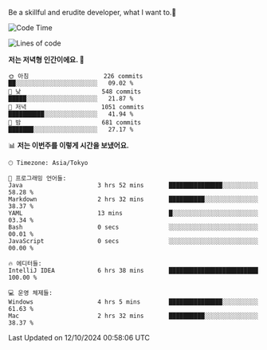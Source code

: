 Be a skillful and erudite developer, what I want to.👶

<!--START_SECTION:waka-->
![Code Time](http://img.shields.io/badge/Code%20Time-1%2C311%20hrs%2022%20mins-blue)

![Lines of code](https://img.shields.io/badge/%EC%A0%80%EB%8A%94%20%EC%97%AC%ED%83%9C%EA%B9%8C%EC%A7%80%20-882.7%20thousand%20%EC%A4%84%EC%9D%98%20%EC%BD%94%EB%93%9C%EB%A5%BC%20%EC%9E%91%EC%84%B1%ED%96%88%EC%96%B4%EC%9A%94.-blue)

**저는 저녁형 인간이에요. 🦉** 

```text
🌞 아침                     226 commits         ██░░░░░░░░░░░░░░░░░░░░░░░   09.02 % 
🌆 낮　                     548 commits         █████░░░░░░░░░░░░░░░░░░░░   21.87 % 
🌃 저녁                     1051 commits        ██████████░░░░░░░░░░░░░░░   41.94 % 
🌙 밤　                     681 commits         ███████░░░░░░░░░░░░░░░░░░   27.17 % 
```


📊 **저는 이번주를 이렇게 시간을 보냈어요.** 

```text
🕑︎ Timezone: Asia/Tokyo

💬 프로그래밍 언어들: 
Java                     3 hrs 52 mins       ███████████████░░░░░░░░░░   58.28 % 
Markdown                 2 hrs 32 mins       ██████████░░░░░░░░░░░░░░░   38.37 % 
YAML                     13 mins             █░░░░░░░░░░░░░░░░░░░░░░░░   03.34 % 
Bash                     0 secs              ░░░░░░░░░░░░░░░░░░░░░░░░░   00.01 % 
JavaScript               0 secs              ░░░░░░░░░░░░░░░░░░░░░░░░░   00.00 % 

🔥 에디터들: 
IntelliJ IDEA            6 hrs 38 mins       █████████████████████████   100.00 % 

💻 운영 체제들: 
Windows                  4 hrs 5 mins        ███████████████░░░░░░░░░░   61.63 % 
Mac                      2 hrs 32 mins       ██████████░░░░░░░░░░░░░░░   38.37 % 
```


 Last Updated on 12/10/2024 00:58:06 UTC
<!--END_SECTION:waka-->
